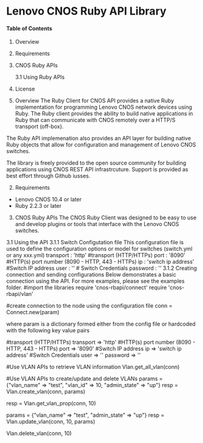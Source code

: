 # Lenovo CNOS Ruby API Library

#### Table of Contents
1. Overview
2. Requirements
3. CNOS Ruby APIs

   3.1 Using Ruby APIs
4. License

1. Overview
The Ruby Client for CNOS API provides a native Ruby implementation for programming
Lenovo CNOS network devices using Ruby.  The Ruby client provides the ability to
build native applications in Ruby that can communicate with CNOS remotely over 
a HTTP/S transport (off-box).

The Ruby API implemenation also provides an API layer for building native Ruby
objects that allow for configuration and management of Lenovo CNOS switches. 

The library is freely provided to the open source community for building applications 
using CNOS REST API infrastrcuture. Support is provided as best effort through
Github iusses.

2. Requirements
* Lenovo CNOS 10.4 or later
* Ruby 2.2.3 or later

3. CNOS Ruby APIs
The CNOS Ruby Client was designed to be easy to use and develop plugins or tools
that interface with the Lenovo CNOS switches.

3.1 Using the API
3.1.1 Switch Configutation file
This configuration file is used to define the configuration options or model for switches (switch.yml or any xxx.yml)
transport : 'http' #transport (HTTP/HTTPs)
port : '8090' #HTTP(s) port number (8090 - HTTP, 443 - HTTPs)
ip : 'switch ip address' #Switch IP address
user : '<username>' # Switch Credentials
password : '<password>' 
3.1.2 Creating connection and sending configurations
Below demonstrates a basic connection using the API. 
For more examples, please see the examples folder.
#import the libraries
require 'cnos-rbapi/connect'
require 'cnos-rbapi/vlan'

#create connection to the node using the configuration file
conn = Connect.new(param)

where param is a dictionary formed either from the config file or hardcoded 
with the following key value pairs 

#transport (HTTP/HTTPs)
transport => 'http' 
#HTTP(s) port number (8090 - HTTP, 443 - HTTPs)
port => '8090' 
#Switch IP address
ip => 'switch ip address' 
#Switch Credentials
user => '<username>' 
password => '<password>'
 
#Use VLAN APIs to retrieve VLAN information
Vlan.get_all_vlan(conn)

#Use VLAN APIs to create/update and delete VLANs
params = {"vlan_name" => "test", "vlan_id" => 10, "admin_state" => "up"}
resp = Vlan.create_vlan(conn, params)

resp = Vlan.get_vlan_prop(conn, 10)

params = {"vlan_name" => "test", "admin_state" => "up"}
resp = Vlan.update_vlan(conn, 10, params)

Vlan.delete_vlan(conn, 10)
